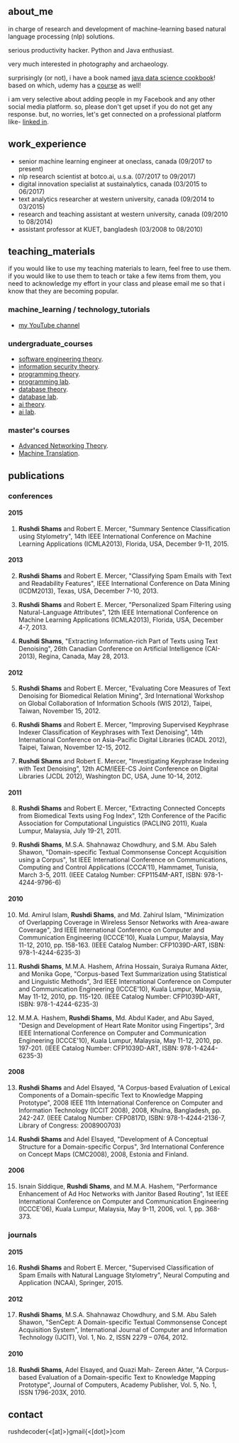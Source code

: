 ## about_me

in charge of research and development of machine-learning based natural language processing (nlp) solutions. 

serious productivity hacker. Python and Java enthusiast.

very much interested in photography and archaeology.

surprisingly (or not), i have a book named [java data science cookbook](https://www.packtpub.com/big-data-and-business-intelligence/java-data-science-cookbook)! based on which, udemy has a [course](https://www.udemy.com/java-data-science-solutions-big-data-and-visualization/) as well!

i am very selective about adding people in my Facebook and any other social media platform. so, please don't get upset if you do not get any response. but, no worries, let's get connected on a professional platform like- [linked in](https://www.linkedin.com/in/rushdishams/).

## work_experience

- senior machine learning engineer at oneclass, canada (09/2017 to present)
- nlp research scientist at botco.ai, u.s.a. (07/2017 to 09/2017)
- digital innovation specialist at sustainalytics, canada (03/2015 to 06/2017)
- text analytics researcher at western university, canada (09/2014 to 03/2015)
- research and teaching assistant at western university, canada (09/2010 to 08/2014)
- assistant professor at KUET, bangladesh (03/2008 to 08/2010)

## teaching_materials

if you would like to use my teaching materials to learn, feel free to use them. if you would like to use them to teach or take a few items from them, you need to acknowledge my effort in your class and please email me so that i know that they are becoming popular.


### machine_learning / technology_tutorials

- [my YouTube channel](http://www.youtube.com/c/rushdishams)

### undergraduate_courses

- [software engineering theory](https://drive.google.com/drive/u/0/folders/0B6KVHn8DHG4zWk9FY1lFLXdWVTg).
- [information security theory](https://drive.google.com/drive/u/0/folders/0B6KVHn8DHG4zT3JmNmhhMjQ0Ylk).
- [programming theory](https://drive.google.com/drive/u/0/folders/0B6KVHn8DHG4zdmRra3ZHWkkzVkk).
- [programming lab](https://drive.google.com/drive/u/0/folders/0B6KVHn8DHG4zdjJLVmdoVkJUN2M).
- [database theory](https://drive.google.com/drive/u/0/folders/0B6KVHn8DHG4zWTRhc2ZBaHVIeFU).
- [database lab](https://drive.google.com/drive/u/0/folders/0B6KVHn8DHG4zRDVGWXd4YmdJVEk).
- [ai theory](https://drive.google.com/drive/u/0/folders/0B6KVHn8DHG4zYlp5b1JKbnA4ZXM).
- [ai lab](https://drive.google.com/drive/u/0/folders/0B6KVHn8DHG4zTU1lRW12M29zNWc).

### master's courses

- [Advanced Networking Theory](https://drive.google.com/drive/u/0/folders/0B6KVHn8DHG4zZXowbjhTWkRwMVk).
- [Machine Translation](https://drive.google.com/drive/u/0/folders/0B6KVHn8DHG4zQ3FnSjJrZDdEUTA).


## publications

### conferences

#### 2015

1. **Rushdi Shams** and Robert E. Mercer, "Summary Sentence Classification using Stylometry", 14th IEEE International Conference on Machine Learning Applications (ICMLA2013), Florida, USA, December 9-11, 2015.

#### 2013

2. **Rushdi Shams** and Robert E. Mercer, "Classifying Spam Emails with Text and Readability Features", IEEE International Conference on Data Mining (ICDM2013), Texas, USA, December 7-10, 2013.

3. **Rushdi Shams** and Robert E. Mercer, "Personalized Spam Filtering using Natural-Language Attributes", 12th IEEE International Conference on Machine Learning Applications (ICMLA2013), Florida, USA, December 4-7, 2013.

4. **Rushdi Shams**, "Extracting Information-rich Part of Texts using Text Denoising", 26th Canadian Conference on Artificial Intelligence (CAI-2013), Regina, Canada, May 28, 2013.

#### 2012

5. **Rushdi Shams** and Robert E. Mercer, "Evaluating Core Measures of Text Denoising for Biomedical Relation Mining", 3rd International Workshop on Global Collaboration of Information Schools (WIS 2012), Taipei, Taiwan, November 15, 2012.

6. **Rushdi Shams** and Robert E. Mercer, "Improving Supervised Keyphrase Indexer Classification of Keyphrases with Text Denoising", 14th International Conference on Asia-Pacific Digital Libraries (ICADL 2012), Taipei, Taiwan, November 12-15, 2012.

7. **Rushdi Shams** and Robert E. Mercer, "Investigating Keyphrase Indexing with Text Denoising", 12th ACM/IEEE-CS Joint Conference on Digital Libraries (JCDL 2012), Washington DC, USA, June 10-14, 2012.

#### 2011

8. **Rushdi Shams** and Robert E. Mercer, "Extracting Connected Concepts from Biomedical Texts using Fog Index", 12th Conference of the Pacific Association for Computational Linguistics (PACLING 2011), Kuala Lumpur, Malaysia, July 19-21, 2011.

9. **Rushdi Shams**, M.S.A. Shahnawaz Chowdhury, and S.M. Abu Saleh Shawon, "Domain-specific Textual Commonsense Concept Acquisition using a Corpus", 1st IEEE International Conference on Communications, Computing and Control Applications (CCCA'11), Hammamet, Tunisia, March 3-5, 2011. (IEEE Catalog Number: CFP1154M-ART, ISBN: 978-1-4244-9796-6)

#### 2010

10. Md. Amirul Islam, **Rushdi Shams**, and Md. Zahirul Islam, "Minimization of Overlapping Coverage in Wireless Sensor Networks with Area-aware Coverage", 3rd IEEE International Conference on Computer and Communication Engineering (ICCCE'10), Kuala Lumpur, Malaysia, May 11-12, 2010, pp. 158-163. (IEEE Catalog Number: CFP1039D-ART, ISBN: 978-1-4244-6235-3) 

11. **Rushdi Shams**, M.M.A. Hashem, Afrina Hossain, Suraiya Rumana Akter, and Monika Gope, "Corpus-based Text Summarization using Statistical and Linguistic Methods", 3rd IEEE International Conference on Computer and Communication Engineering (ICCCE'10), Kuala Lumpur, Malaysia, May 11-12, 2010, pp. 115-120. (IEEE Catalog Number: CFP1039D-ART, ISBN: 978-1-4244-6235-3) 

12. M.M.A. Hashem, **Rushdi Shams**, Md. Abdul Kader, and Abu Sayed, "Design and Development of Heart Rate Monitor using Fingertips", 3rd IEEE International Conference on Computer and Communication Engineering (ICCCE'10), Kuala Lumpur, Malaysia, May 11-12, 2010, pp. 197-201. (IEEE Catalog Number: CFP1039D-ART, ISBN: 978-1-4244-6235-3)

#### 2008

13. **Rushdi Shams** and Adel Elsayed, "A Corpus-based Evaluation of Lexical Components of a Domain-specific Text to Knowledge Mapping Prototype", 2008 IEEE 11th International Conference on Computer and Information Technology (ICCIT 2008), 2008, Khulna, Bangladesh, pp. 242-247. (IEEE Catalog Number: CFP0817D, ISBN: 978-1-4244-2136-7, Library of Congress: 2008900703)

14. **Rushdi Shams** and Adel Elsayed, "Development of A Conceptual Structure for a Domain-specific Corpus", 3rd International Conference on Concept Maps (CMC2008), 2008, Estonia and Finland.

#### 2006

15. Isnain Siddique, **Rushdi Shams**, and M.M.A. Hashem, "Performance Enhancement of Ad Hoc Networks with Janitor Based Routing", 1st IEEE International Conference on Computer and Communication Engineering (ICCCE'06), Kuala Lumpur, Malaysia, May 9-11, 2006, vol. 1, pp. 368-373.

### journals

#### 2015

16. **Rushdi Shams** and Robert E. Mercer, "Supervised Classification of Spam Emails with Natural Language Stylometry", Neural Computing and Application (NCAA), Springer, 2015.

#### 2012

17. **Rushdi Shams**, M.S.A. Shahnawaz Chowdhury, and S.M. Abu Saleh Shawon, "SenCept: A Domain-specific Textual Commonsense Concept Acquisition System", International Journal of Computer and Information Technology (IJCIT), Vol. 1, No. 2, ISSN 2279 – 0764, 2012.

#### 2010

18. **Rushdi Shams**, Adel Elsayed, and Quazi Mah- Zereen Akter, "A Corpus-based Evaluation of a Domain-specific Text to Knowledge Mapping Prototype", Journal of Computers, Academy Publisher, Vol. 5, No. 1, ISSN 1796-203X, 2010.

## contact

rushdecoder{<[at]>}gmail{<[dot]>}com
